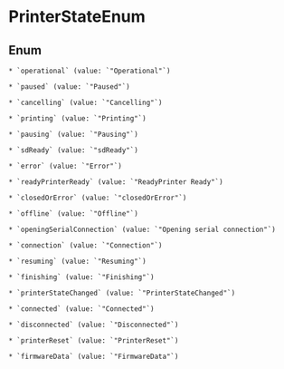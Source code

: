 
# PrinterStateEnum

## Enum


    * `operational` (value: `"Operational"`)

    * `paused` (value: `"Paused"`)

    * `cancelling` (value: `"Cancelling"`)

    * `printing` (value: `"Printing"`)

    * `pausing` (value: `"Pausing"`)

    * `sdReady` (value: `"sdReady"`)

    * `error` (value: `"Error"`)

    * `readyPrinterReady` (value: `"ReadyPrinter Ready"`)

    * `closedOrError` (value: `"closedOrError"`)

    * `offline` (value: `"Offline"`)

    * `openingSerialConnection` (value: `"Opening serial connection"`)

    * `connection` (value: `"Connection"`)

    * `resuming` (value: `"Resuming"`)

    * `finishing` (value: `"Finishing"`)

    * `printerStateChanged` (value: `"PrinterStateChanged"`)

    * `connected` (value: `"Connected"`)

    * `disconnected` (value: `"Disconnected"`)

    * `printerReset` (value: `"PrinterReset"`)

    * `firmwareData` (value: `"FirmwareData"`)



